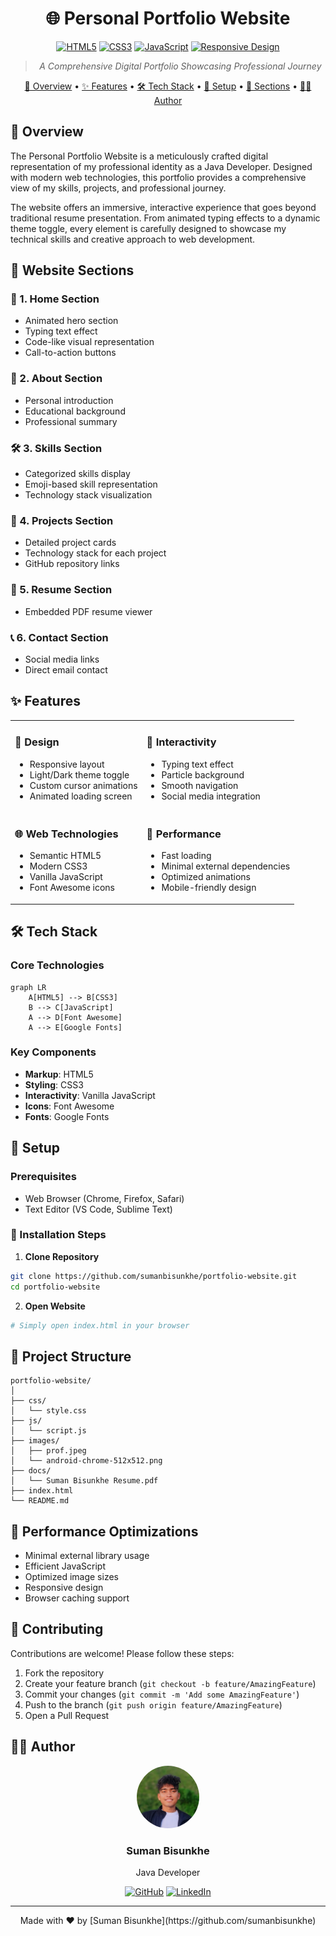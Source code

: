 <div align="center">

# 🌐 Personal Portfolio Website

[![HTML5](https://img.shields.io/badge/HTML-5-orange.svg)](https://developer.mozilla.org/en-US/docs/Web/HTML)
[![CSS3](https://img.shields.io/badge/CSS-3-blue.svg)](https://developer.mozilla.org/en-US/docs/Web/CSS)
[![JavaScript](https://img.shields.io/badge/JavaScript-ES6-yellow.svg)](https://developer.mozilla.org/en-US/docs/Web/JavaScript)
[![Responsive Design](https://img.shields.io/badge/Design-Responsive-green.svg)](https://developer.mozilla.org/en-US/docs/Web/Progressive_web_apps)

> *A Comprehensive Digital Portfolio Showcasing Professional Journey*

[🎯 Overview](#-overview) •
[✨ Features](#-features) •
[🛠 Tech Stack](#-tech-stack) •
[🚀 Setup](#-setup) •
[🌈 Sections](#-website-sections) •
[👨‍💻 Author](#-author)

</div>

## 🎯 Overview

The Personal Portfolio Website is a meticulously crafted digital representation of my professional identity as a Java Developer. Designed with modern web technologies, this portfolio provides a comprehensive view of my skills, projects, and professional journey.

The website offers an immersive, interactive experience that goes beyond traditional resume presentation. From animated typing effects to a dynamic theme toggle, every element is carefully designed to showcase my technical skills and creative approach to web development.

## 🌈 Website Sections

### 📍 1. Home Section
- Animated hero section
- Typing text effect
- Code-like visual representation
- Call-to-action buttons

### 👤 2. About Section
- Personal introduction
- Educational background
- Professional summary

### 🛠 3. Skills Section
- Categorized skills display
- Emoji-based skill representation
- Technology stack visualization

### 🚧 4. Projects Section
- Detailed project cards
- Technology stack for each project
- GitHub repository links

### 📄 5. Resume Section
- Embedded PDF resume viewer

### 📞 6. Contact Section
- Social media links
- Direct email contact

## ✨ Features

<table>
<tr>
<td>

### 🎨 Design
- Responsive layout
- Light/Dark theme toggle
- Custom cursor animations
- Animated loading screen

</td>
<td>

### 🔧 Interactivity
- Typing text effect
- Particle background
- Smooth navigation
- Social media integration

</td>
</tr>
<tr>
<td>

### 🌐 Web Technologies
- Semantic HTML5
- Modern CSS3
- Vanilla JavaScript
- Font Awesome icons

</td>
<td>

### 🚀 Performance
- Fast loading
- Minimal external dependencies
- Optimized animations
- Mobile-friendly design

</td>
</tr>
</table>

## 🛠 Tech Stack

### Core Technologies
```mermaid
graph LR
    A[HTML5] --> B[CSS3]
    B --> C[JavaScript]
    A --> D[Font Awesome]
    A --> E[Google Fonts]
```

### Key Components
- **Markup**: HTML5
- **Styling**: CSS3
- **Interactivity**: Vanilla JavaScript
- **Icons**: Font Awesome
- **Fonts**: Google Fonts

## 🚀 Setup

### Prerequisites
- Web Browser (Chrome, Firefox, Safari)
- Text Editor (VS Code, Sublime Text)

### 🔧 Installation Steps
1. **Clone Repository**
```bash
git clone https://github.com/sumanbisunkhe/portfolio-website.git
cd portfolio-website
```

2. **Open Website**
```bash
# Simply open index.html in your browser
```

## 📂 Project Structure

```
portfolio-website/
│
├── css/
│   └── style.css
├── js/
│   └── script.js
├── images/
│   ├── prof.jpeg
│   └── android-chrome-512x512.png
├── docs/
│   └── Suman Bisunkhe Resume.pdf
├── index.html
└── README.md
```

## 🔧 Performance Optimizations

- Minimal external library usage
- Efficient JavaScript
- Optimized image sizes
- Responsive design
- Browser caching support

## 🤝 Contributing

Contributions are welcome! Please follow these steps:

1. Fork the repository
2. Create your feature branch (`git checkout -b feature/AmazingFeature`)
3. Commit your changes (`git commit -m 'Add some AmazingFeature'`)
4. Push to the branch (`git push origin feature/AmazingFeature`)
5. Open a Pull Request

## 👨‍💻 Author

<div align="center">
<img src="images/prof.jpeg" width="100" height="100" style="border-radius:50%;" alt="Suman Bisunkhe">

### Suman Bisunkhe
Java Developer

[![GitHub](https://img.shields.io/badge/GitHub-sumanbisunkhe-black?style=flat&logo=github)](https://github.com/sumanbisunkhe)
[![LinkedIn](https://img.shields.io/badge/LinkedIn-Suman%20Bisunkhe-blue?style=flat&logo=linkedin)](https://www.linkedin.com/in/sumanbisunkhe)


---

<div align="center">
Made with ❤️ by [Suman Bisunkhe](https://github.com/sumanbisunkhe)
</div>